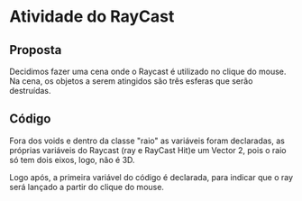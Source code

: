 <h1>Atividade do RayCast</h1>

<h2>Proposta</h2>
<p>Decidimos fazer uma cena onde o Raycast é utilizado no clique do mouse. Na cena, os objetos a serem atingidos são três esferas que serão destruídas. </p>

<h2>Código</h2>
<p>Fora dos voids e dentro da classe "raio" as variáveis foram declaradas, as próprias variáveis do Raycast (ray e RayCast Hit)e um Vector 2, pois o raio só tem dois eixos, logo, não é 3D.</p>
<p>Logo após, a primeira variável do código é declarada, para indicar que o ray será lançado a partir do clique do mouse.
